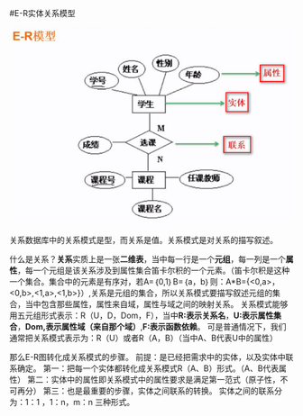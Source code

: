#E-R实体关系模型

![](/imgs/1.4.3-1ER.png)

关系数据库中的关系模式是型，而关系是值。关系模式是对关系的描写叙述。

什么是关系？**关系**实质上是一张**二维表**，当中每一行是一个**元组**，每一列是一个**属性**，每一个元组是该关系涉及到属性集合笛卡尔积的一个元素。（笛卡尔积是这种一个集合。集合中的元素是有序对，若A=｛0,1｝B=｛a，b｝则：A*B={<0,a>，<0,b>,<1,a>,<1,b>}）,关系是元组的集合，所以关系模式要描写叙述元组的集合，当中包含那些属性，属性来自域，属性与域之间的映射关系。
关系模式能够用五元组形式表示：R（U，D，Dom，F），当中**R:表示关系名**，**U:表示属性集合**，**Dom,表示属性域（来自那个域）**,**F:表示函数依赖**。
可是普通情况下，我们通常把关系模式表示为：R（U）或者R（A，B）（当中A、B代表U中的属性）
 
那么E-R图转化成关系模式的步骤。
前提：是已经把需求中的实体，以及实体中联系确定。
第一：把每一个实体都转化成关系模式R（A、B）形式。（A、B代表属性）
第二：实体中的属性即关系模式中的属性要求是满足第一范式（原子性，不可再分）
第三：也是最重要的步骤，实体之间联系的转换。
       实体之间的联系分为：1：1 ，1：n，m：n 三种形式。